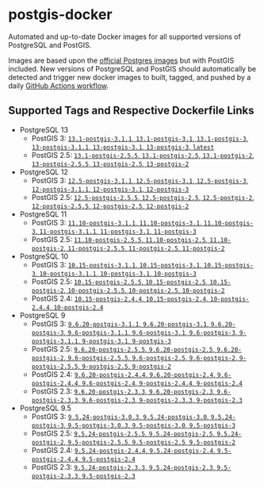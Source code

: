 # postgis-docker

Automated and up-to-date Docker images for all supported versions of PostgreSQL and PostGIS.

Images are based upon the [official Postgres images](https://hub.docker.com/_/postgres) but with PostGIS included. New versions of PostgreSQL and PostGIS should automatically be detected and trigger new docker images to built, tagged, and pushed by a daily [GitHub Actions workflow](https://github.com/GUI/postgis-docker/blob/master/.github/workflows/main.yml).

## Supported Tags and Respective Dockerfile Links

- PostgreSQL 13
  - PostGIS 3: [`13.1-postgis-3.1.1`, `13.1-postgis-3.1`, `13.1-postgis-3`, `13-postgis-3.1.1`, `13-postgis-3.1`, `13-postgis-3`, `latest`](https://github.com/GUI/postgis-docker/blob/master/13/postgis-3/Dockerfile)
  - PostGIS 2.5: [`13.1-postgis-2.5.5`, `13.1-postgis-2.5`, `13.1-postgis-2`, `13-postgis-2.5.5`, `13-postgis-2.5`, `13-postgis-2`](https://github.com/GUI/postgis-docker/blob/master/13/postgis-2.5/Dockerfile)
- PostgreSQL 12
  - PostGIS 3: [`12.5-postgis-3.1.1`, `12.5-postgis-3.1`, `12.5-postgis-3`, `12-postgis-3.1.1`, `12-postgis-3.1`, `12-postgis-3`](https://github.com/GUI/postgis-docker/blob/master/12/postgis-3/Dockerfile)
  - PostGIS 2.5: [`12.5-postgis-2.5.5`, `12.5-postgis-2.5`, `12.5-postgis-2`, `12-postgis-2.5.5`, `12-postgis-2.5`, `12-postgis-2`](https://github.com/GUI/postgis-docker/blob/master/12/postgis-2.5/Dockerfile)
- PostgreSQL 11
  - PostGIS 3: [`11.10-postgis-3.1.1`, `11.10-postgis-3.1`, `11.10-postgis-3`, `11-postgis-3.1.1`, `11-postgis-3.1`, `11-postgis-3`](https://github.com/GUI/postgis-docker/blob/master/11/postgis-3/Dockerfile)
  - PostGIS 2.5: [`11.10-postgis-2.5.5`, `11.10-postgis-2.5`, `11.10-postgis-2`, `11-postgis-2.5.5`, `11-postgis-2.5`, `11-postgis-2`](https://github.com/GUI/postgis-docker/blob/master/11/postgis-2.5/Dockerfile)
- PostgreSQL 10
  - PostGIS 3: [`10.15-postgis-3.1.1`, `10.15-postgis-3.1`, `10.15-postgis-3`, `10-postgis-3.1.1`, `10-postgis-3.1`, `10-postgis-3`](https://github.com/GUI/postgis-docker/blob/master/10/postgis-3/Dockerfile)
  - PostGIS 2.5: [`10.15-postgis-2.5.5`, `10.15-postgis-2.5`, `10.15-postgis-2`, `10-postgis-2.5.5`, `10-postgis-2.5`, `10-postgis-2`](https://github.com/GUI/postgis-docker/blob/master/10/postgis-2.5/Dockerfile)
  - PostGIS 2.4: [`10.15-postgis-2.4.4`, `10.15-postgis-2.4`, `10-postgis-2.4.4`, `10-postgis-2.4`](https://github.com/GUI/postgis-docker/blob/master/10/postgis-2.4/Dockerfile)
- PostgreSQL 9
  - PostGIS 3: [`9.6.20-postgis-3.1.1`, `9.6.20-postgis-3.1`, `9.6.20-postgis-3`, `9.6-postgis-3.1.1`, `9.6-postgis-3.1`, `9.6-postgis-3`, `9-postgis-3.1.1`, `9-postgis-3.1`, `9-postgis-3`](https://github.com/GUI/postgis-docker/blob/master/9.6/postgis-3/Dockerfile)
  - PostGIS 2.5: [`9.6.20-postgis-2.5.5`, `9.6.20-postgis-2.5`, `9.6.20-postgis-2`, `9.6-postgis-2.5.5`, `9.6-postgis-2.5`, `9.6-postgis-2`, `9-postgis-2.5.5`, `9-postgis-2.5`, `9-postgis-2`](https://github.com/GUI/postgis-docker/blob/master/9.6/postgis-2.5/Dockerfile)
  - PostGIS 2.4: [`9.6.20-postgis-2.4.4`, `9.6.20-postgis-2.4`, `9.6-postgis-2.4.4`, `9.6-postgis-2.4`, `9-postgis-2.4.4`, `9-postgis-2.4`](https://github.com/GUI/postgis-docker/blob/master/9.6/postgis-2.4/Dockerfile)
  - PostGIS 2.3: [`9.6.20-postgis-2.3.3`, `9.6.20-postgis-2.3`, `9.6-postgis-2.3.3`, `9.6-postgis-2.3`, `9-postgis-2.3.3`, `9-postgis-2.3`](https://github.com/GUI/postgis-docker/blob/master/9.6/postgis-2.3/Dockerfile)
- PostgreSQL 9.5
  - PostGIS 3: [`9.5.24-postgis-3.0.3`, `9.5.24-postgis-3.0`, `9.5.24-postgis-3`, `9.5-postgis-3.0.3`, `9.5-postgis-3.0`, `9.5-postgis-3`](https://github.com/GUI/postgis-docker/blob/master/9.5/postgis-3/Dockerfile)
  - PostGIS 2.5: [`9.5.24-postgis-2.5.5`, `9.5.24-postgis-2.5`, `9.5.24-postgis-2`, `9.5-postgis-2.5.5`, `9.5-postgis-2.5`, `9.5-postgis-2`](https://github.com/GUI/postgis-docker/blob/master/9.5/postgis-2.5/Dockerfile)
  - PostGIS 2.4: [`9.5.24-postgis-2.4.4`, `9.5.24-postgis-2.4`, `9.5-postgis-2.4.4`, `9.5-postgis-2.4`](https://github.com/GUI/postgis-docker/blob/master/9.5/postgis-2.4/Dockerfile)
  - PostGIS 2.3: [`9.5.24-postgis-2.3.3`, `9.5.24-postgis-2.3`, `9.5-postgis-2.3.3`, `9.5-postgis-2.3`](https://github.com/GUI/postgis-docker/blob/master/9.5/postgis-2.3/Dockerfile)

